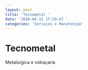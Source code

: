 ```yaml
---
layout: post
title: 'Tecnometal '
date: '2020-04-12 17:59:47 '
categories: 'Serviços e Manutenção'
---
```


# Tecnometal 

Metalúrgica e vidraçaria
